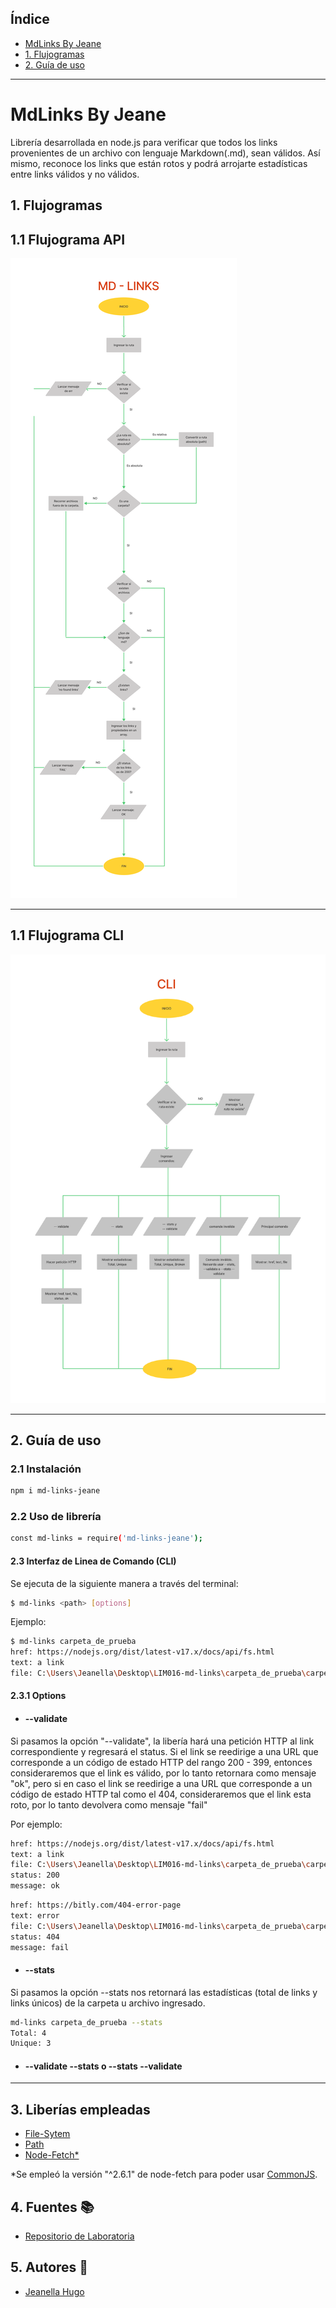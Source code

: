 ## Índice

* [MdLinks By Jeane](#MdLinks-By-Jeane)
* [1. Flujogramas](#1-Flujogramas)
* [2. Guía de uso](#2-Guía-de-uso)


***
# MdLinks By Jeane

Librería desarrollada en node.js para verificar que todos los links provenientes de un archivo con lenguaje Markdown(.md), sean válidos. Así mismo, reconoce los links que están rotos y podrá arrojarte estadísticas entre links válidos y no válidos.

## 1. Flujogramas

## 1.1 Flujograma API

![](diagramas_de_flujo/API.png)

******
## 1.1 Flujograma CLI

![](diagramas_de_flujo/CLI.png)

******

## 2. Guía de uso

### 2.1 Instalación

```sh
npm i md-links-jeane
```

### 2.2 Uso de librería

```sh
const md-links = require('md-links-jeane');
```

#### 2.3 Interfaz de Linea de Comando (CLI)

Se ejecuta de la siguiente manera a través del terminal:

```sh
$ md-links <path> [options]
```

Ejemplo:

```sh
$ md-links carpeta_de_prueba
href: https://nodejs.org/dist/latest-v17.x/docs/api/fs.html
text: a link
file: C:\Users\Jeanella\Desktop\LIM016-md-links\carpeta_de_prueba\carpeta_prueba_1\fs.md
```

#### 2.3.1 Options

* #### --validate

Si pasamos la opción "--validate", la libería hará una petición HTTP al link correspondiente y regresará el status. Si el link se reedirige a una URL que corresponde a un código de estado HTTP del rango 200 - 399, entonces consideraremos que el link es válido, por lo tanto retornara como mensaje "ok", pero si en caso el link se reedirige a una URL que corresponde a un código de estado HTTP tal como el 404, consideraremos que el link esta roto, por lo tanto devolvera como mensaje "fail"

Por ejemplo:

```sh
href: https://nodejs.org/dist/latest-v17.x/docs/api/fs.html
text: a link
file: C:\Users\Jeanella\Desktop\LIM016-md-links\carpeta_de_prueba\carpeta_prueba_1\fs.md
status: 200
message: ok
```
```sh
href: https://bitly.com/404-error-page
text: error
file: C:\Users\Jeanella\Desktop\LIM016-md-links\carpeta_de_prueba\carpeta_prueba_1\fs.md
status: 404
message: fail
```

* #### --stats

Si pasamos la opción --stats nos retornará las estadísticas (total de links y links únicos) de la carpeta u archivo ingresado.

```sh
md-links carpeta_de_prueba --stats
Total: 4
Unique: 3

```

* #### --validate --stats o --stats --validate
******

## 3. Liberías empleadas

- [File-Sytem](https://nodejs.org/dist/latest-v17.x/docs/api/fs.html#file-system)
- [Path](https://nodejs.org/dist/latest-v17.x/docs/api/path.html)
- [Node-Fetch*](https://www.npmjs.com/package/node-fetch)

*Se empleó la versión "^2.6.1" de node-fetch para poder usar [CommonJS](https://www.npmjs.com/package/node-fetch#loading-and-configuring-the-module).

## 4. Fuentes 📚
- [Repositorio de Laboratoria](https://github.com/Laboratoria/LIM016-md-links)

## 5. Autores 📍
- [Jeanella Hugo](https://github.com/jeanecvh)
